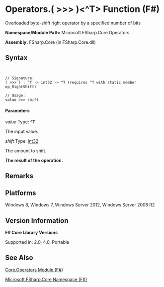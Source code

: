 # Operators.( >>> )<^T> Function (F#)

Overloaded byte-shift right operator by a specified number of bits

**Namespace/Module Path:** Microsoft.FSharp.Core.Operators

**Assembly:** FSharp.Core (in FSharp.Core.dll)


## Syntax


```


// Signature:
( >>> ) : ^T -> int32 -> ^T (requires ^T with static member op_RightShift)

// Usage:
value >>> shift

```



#### Parameters
*value*
Type: **^T**


The input value.


*shift*
Type: [int32](http://msdn.microsoft.com/en-us/library/6ab0ea34-03db-4874-a265-bef9c64f8eff)


The amount to shift.



**The result of the operation.**
## Remarks

## Platforms
Windows 8, Windows 7, Windows Server 2012, Windows Server 2008 R2


## Version Information
**F# Core Library Versions**

Supported in: 2.0, 4.0, Portable




## See Also
[Core.Operators Module &#40;F&#35;&#41;](Core.Operators-Module-%5BFSharp%5D.md)

[Microsoft.FSharp.Core Namespace &#40;F&#35;&#41;](Microsoft.FSharp.Core-Namespace-%5BFSharp%5D.md)

